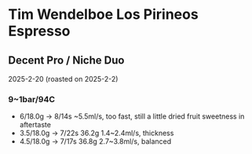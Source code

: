 # Tim Wendelboe Los Pirineos Espresso

## Decent Pro / Niche Duo

2025-2-20 (roasted on 2025-2-2)

### 9~1bar/94C

- 6/18.0g -> 8/14s \~5.5ml/s, too fast, still a little dried fruit sweetness in aftertaste
- 3.5/18.0g -> 7/22s 36.2g 1.4\~2.4ml/s, thickness
- 4.5/18.0g -> 7/17s 36.8g 2.7\~3.8ml/s, balanced
